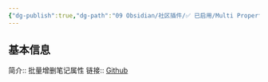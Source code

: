 ```yaml
---
{"dg-publish":true,"dg-path":"09 Obsidian/社区插件/✅ 已启用/Multi Properties.md","permalink":"/09 Obsidian/社区插件/✅ 已启用/Multi Properties/","noteIcon":"dg-note-icon","created":"2025-07-31","updated":"2025-07-31"}
---
```



## 基本信息

简介:: 批量增删笔记属性
链接:: [Github](https://github.com/technohiker/obsidian-multi-properties)